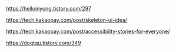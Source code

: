 https://helloinyong.tistory.com/297

https://tech.kakaopay.com/post/skeleton-ui-idea/

https://tech.kakaopay.com/post/accessibility-stories-for-everyone/

https://doqtqu.tistory.com/349

